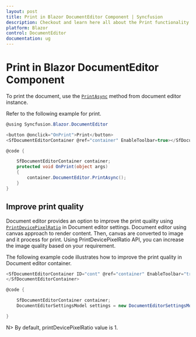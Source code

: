 ```yaml
---
layout: post
title: Print in Blazor DocumentEditor Component | Syncfusion
description: Checkout and learn here all about the Print functionality in Syncfusion Blazor DocumentEditor component and more.
platform: Blazor
control: DocumentEditor
documentation: ug
---
```


# Print in Blazor DocumentEditor Component

To print the document, use the [`PrintAsync`](https://help.syncfusion.com/cr/blazor/Syncfusion.Blazor.DocumentEditor.SfDocumentEditor.html#Syncfusion_Blazor_DocumentEditor_SfDocumentEditor_PrintAsync) method from document editor instance.

Refer to the following example for print.

```csharp
@using Syncfusion.Blazor.DocumentEditor

<button @onclick="OnPrint">Print</button>
<SfDocumentEditorContainer @ref="container" EnableToolbar=true></SfDocumentEditorContainer>

@code {

    SfDocumentEditorContainer container;
    protected void OnPrint(object args)
    {
        container.DocumentEditor.PrintAsync();
    }
}
```

## Improve print quality

Document editor provides an option to improve the print quality using [`PrintDevicePixelRatio`](https://help.syncfusion.com/cr/blazor/Syncfusion.Blazor.DocumentEditor.DocumentEditorSettingsModel.html#Syncfusion_Blazor_DocumentEditor_DocumentEditorSettingsModel_PrintDevicePixelRatio) in Document editor settings. Document editor using canvas approach to render content. Then, canvas are converted to image and it process for print. Using PrintDevicePixelRatio API, you can increase the image quality based on your requirement.

The following example code illustrates how to improve the print quality in Document editor container.

```csharp
<SfDocumentEditorContainer ID="cont" @ref="container" EnableToolbar="true" DocumentEditorSettings="settings" Height="590px">
</SfDocumentEditorContainer>

@code {

    SfDocumentEditorContainer container;
    DocumentEditorSettingsModel settings = new DocumentEditorSettingsModel() { PrintDevicePixelRatio = 2 };

}
```

N> By default, printDevicePixelRatio value is 1.